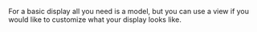 For a basic display all you need is a model, but you can use a view if you would like to customize what your display looks like.

 